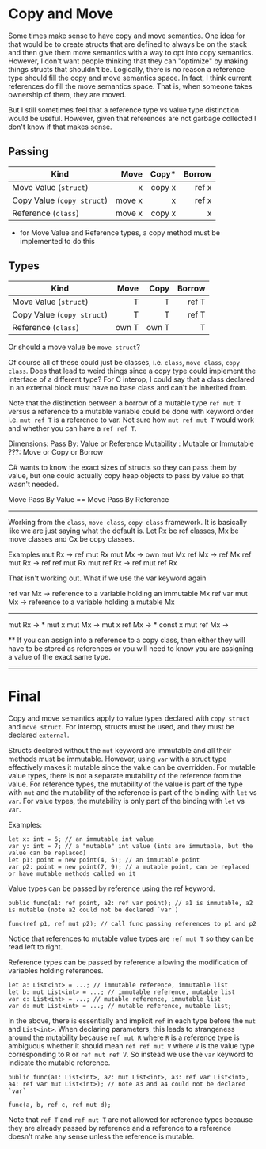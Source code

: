# Copy and Move

Some times make sense to have copy and move semantics.  One idea for that would be to create structs that are defined to always be on the stack and then give them move semantics with a way to opt into copy semantics.  However, I don't want people thinking that they can "optimize" by making things structs that shouldn't be.  Logically, there is no reason a reference type should fill the copy and move semantics space.  In fact, I think current references do fill the move semantics space.  That is, when someone takes ownership of them, they are moved.

But I still sometimes feel that a reference type vs value type distinction would be useful.  However, given that references are not garbage collected I don't know if that makes sense.

## Passing

Kind                       | Move   | Copy*  | Borrow
-------------------------- | -----: | -----: | -----:
Move Value (`struct`)      |      x | copy x |  ref x
Copy Value (`copy struct`) | move x |      x |  ref x
Reference (`class`)        | move x | copy x |      x

* for Move Value and Reference types, a copy method must be implemented to do this

## Types

Kind                       | Move  | Copy  | Borrow
-------------------------- | ----: | ----: | -----:
Move Value (`struct`)      |     T |     T |  ref T
Copy Value (`copy struct`) |     T |     T |  ref T
Reference (`class`)        | own T | own T |      T


Or should a move value be `move struct`?

Of course all of these could just be classes, i.e. `class`, `move class`, `copy class`.  Does that lead to weird things since a copy type could implement the interface of a different type?  For C interop, I could say that a class declared in an external block must have no base class and can't be inherited from.

Note that the distinction between a borrow of a mutable type `ref mut T` versus a reference to a mutable variable could be done with keyword order i.e. `mut ref T` is a reference to var.  Not sure how `mut ref mut T` would work and whether you can have a `ref ref T`.


Dimensions:
Pass By: Value or Reference
Mutability : Mutable or Immutable
???: Move or Copy or Borrow

C# wants to know the exact sizes of structs so they can pass them by value, but one could actually copy heap objects to pass by value so that wasn't needed.

Move Pass By Value == Move Pass By Reference

-------------------------------------------

Working from the `class`, `move class`, `copy class` framework.  It is basically like we are just saying what the default is.  Let Rx be ref classes, Mx be move classes and Cx be copy classes.

Examples
mut Rx -> ref mut Rx
mut Mx -> own mut Mx
ref Mx -> ref Mx
ref mut Rx -> ref ref mut Rx
mut ref Rx -> ref mut ref Rx

That isn't working out. What if we use the var keyword again

ref var Mx -> reference to a variable holding an immutable Mx
ref var mut Mx -> reference to a variable holding a mutable Mx

----------------
mut Rx -> * mut x
mut Mx -> mut x
ref Mx -> * const x
mut ref Mx -> 

** If you can assign into a reference to a copy class, then either they will have to be stored as references or you will need to know you are assigning a value of the exact same type. 

--------------------------------
# Final

Copy and move semantics apply to value types declared with `copy struct` and `move struct`.  For interop, structs must be used, and they must be declared `external`.

Structs declared without the `mut` keyword are immutable and all their methods must be immutable.  However, using `var` with a struct type effectively makes it mutable since the value can be overridden.  For mutable value types, there is not a separate mutability of the reference from the value.  For reference types, the mutability of the value is part of the type with `mut` and the mutability of the reference is part of the binding with `let` vs `var`.  For value types, the mutability is only part of the binding with `let` vs `var`.

Examples:

	let x: int = 6; // an immutable int value
	var y: int = 7; // a "mutable" int value (ints are immutable, but the value can be replaced)
	let p1: point = new point(4, 5); // an immutable point
	var p2: point = new point(7, 9); // a mutable point, can be replaced or have mutable methods called on it

Value types can be passed by reference using the ref keyword.

	public func(a1: ref point, a2: ref var point); // a1 is immutable, a2 is mutable (note a2 could not be declared `var`)
	
	func(ref p1, ref mut p2); // call func passing references to p1 and p2
	
Notice that references to mutable value types are `ref mut T` so they can be read left to right.

Reference types can be passed by reference allowing the modification of variables holding references.

	let a: List<int> = ...; // immutable reference, immutable list
	let b: mut List<int> = ...; // immutable reference, mutable list
	var c: List<int> = ...; // mutable reference, immutable list
	var d: mut List<int> = ...; // mutable reference, mutable list;
	
In the above, there is essentially and implicit `ref` in each type before the `mut` and `List<int>`.  When declaring parameters, this leads to strangeness around the mutability because `ref mut R` where `R` is a reference type is ambiguous whether it should mean `ref ref mut V` where `V` is the value type corresponding to `R` or `ref mut ref V`. So instead we use the `var` keyword to indicate the mutable reference.
	
	public func(a1: List<int>, a2: mut List<int>, a3: ref var List<int>, a4: ref var mut List<int>); // note a3 and a4 could not be declared `var`
	
	func(a, b, ref c, ref mut d);
	
	
	
Note that `ref T` and `ref mut T` are not allowed for reference types because they are already passed by reference and a reference to a reference doesn't make any sense unless the reference is mutable.   

